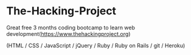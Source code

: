 # The-Hacking-Project

Great free 3 months coding bootcamp to learn web development(https://www.thehackingproject.org)

(HTML / CSS / JavaScript / jQuery / Ruby / Ruby on Rails / git / Heroku)
